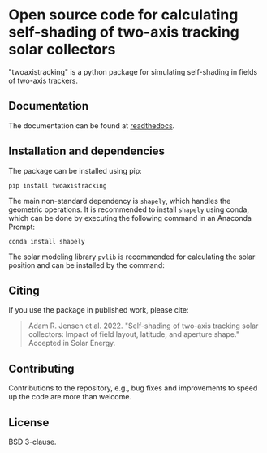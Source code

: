 # Open source code for calculating self-shading of two-axis tracking solar collectors
"twoaxistracking" is a python package for simulating self-shading in fields of two-axis trackers.

## Documentation
The documentation can be found at [readthedocs](https://twoaxistracking.readthedocs.io/).

## Installation and dependencies
The package can be installed using pip:

    pip install twoaxistracking

The main non-standard dependency is `shapely`, which handles the geometric operations. It is recommended to install `shapely` using conda, which can be done by executing the following command in an Anaconda Prompt:

    conda install shapely

The solar modeling library `pvlib` is recommended for calculating the solar position and can be installed by the command:

## Citing
If you use the package in published work, please cite:
> Adam R. Jensen et al. 2022.
> "Self-shading of two-axis tracking solar collectors: Impact of field layout, latitude, and aperture shape."
> Accepted in Solar Energy.

## Contributing
Contributions to the repository, e.g., bug fixes and improvements to speed up the code are more than welcome.

## License
BSD 3-clause.
